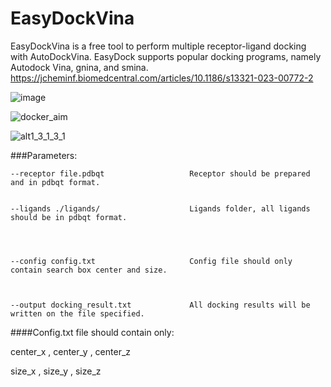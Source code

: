 # EasyDockVina
EasyDockVina is a free tool to perform multiple receptor-ligand docking with AutoDockVina.
EasyDock supports popular docking programs, namely Autodock Vina, gnina, and smina.
https://jcheminf.biomedcentral.com/articles/10.1186/s13321-023-00772-2


![image](https://github.com/user-attachments/assets/97b78de9-925e-4eb8-8b7f-a9f37b277f14)


![docker_aim](https://github.com/user-attachments/assets/4e93ac7f-5382-4bff-b6bd-c0c9155c80bd)



![alt1_3_1_3_1](https://github.com/user-attachments/assets/8eabcd5b-9f37-4711-8387-e22a9da3b957)




###Parameters:
   
    
    
    --receptor file.pdbqt                   Receptor should be prepared and in pdbqt format.
    
    
    --ligands ./ligands/                    Ligands folder, all ligands should be in pdbqt format.
    
    
    
    
    --config config.txt                     Config file should only contain search box center and size.
    
    
    
    --output docking_result.txt             All docking results will be written on the file specified.


####Config.txt file should contain only:


center_x , center_y , center_z 


size_x , size_y , size_z 
